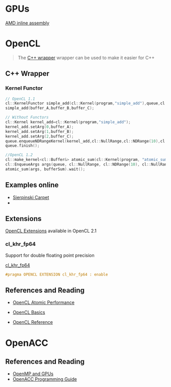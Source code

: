 
# GPUs

[AMD inline assembly](https://github.com/RadeonOpenCompute/ROCm/issues/405)

# OpenCL

> The [C++ wrapper](https://www.khronos.org/registry/OpenCL/api/2.1/cl.hpp) wrapper can be used to make it easier for C++

## C++ Wrapper

### Kernel Functor

```cpp
// OpenCL 1.1
cl::KernelFunctor simple_add(cl::Kernel(program,"simple_add"),queue,cl::NullRange, cl::NDRange(10),cl::NullRange);
simple_add(buffer_A,buffer_B,buffer_C);
```

```cpp
// Without Functors
cl::Kernel kernel_add=cl::Kernel(program,"simple_add");
kernel_add.setArg(0,buffer_A);
kernel_add.setArg(1,buffer_B);
kernel_add.setArg(2,buffer_C);
queue.enqueueNDRangeKernel(kernel_add,cl::NullRange,cl::NDRange(10),cl::NullRange);
queue.finish();
```

```cpp
//OpenCL 1.2
cl::make_kernel<cl::Buffer&> atomic_sum(cl::Kernel(program, "atomic_sum"));
cl::EnqueueArgs args(queue, cl::NullRange, cl::NDRange(10), cl::NullRange);
atomic_sum(args, bufferSum).wait();
```

## Examples online

- [Sierpinski Carpet](https://software.intel.com/content/www/us/en/develop/articles/sierpinski-carpet-in-opencl-20.html)
- 

## Extensions

[OpenCL Extensions](https://www.khronos.org/registry/OpenCL/sdk/2.1/docs/man/xhtml/EXTENSION.html) available in OpenCL 2.1

### cl_khr_fp64

Support for double floating point precision

[cl_khr_fp64](https://www.khronos.org/registry/OpenCL/sdk/1.0/docs/man/xhtml/cl_khr_fp64.html)

```cpp
#pragma OPENCL EXTENSION cl_khr_fp64 : enable
```

## References and Reading

- [OpenCL Atomic Performance](https://simpleopencl.blogspot.com/2013/04/performance-of-atomics-atomics-in.html)

- [OpenCL Basics](https://sites.google.com/site/csc8820/opencl-basics/opencl-concepts)
- [OpenCL Reference](https://www.khronos.org/registry/OpenCL/sdk/2.1/docs/man/xhtml/)

# OpenACC

## References and Reading

- [OpenMP and GPUs](https://www.psc.edu/wp-content/uploads/2021/06/OpenMP-and-GPUs.pdf)
- [OpenACC Programming Guide](https://www.openacc.org/sites/default/files/inline-files/OpenACC_Programming_Guide_0_0.pdf)